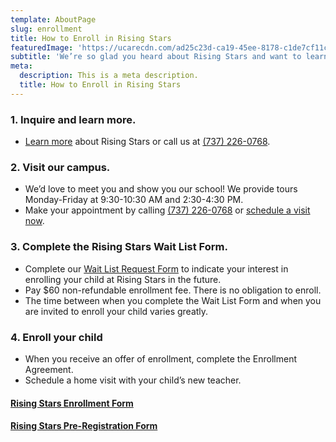 ```yaml
---
template: AboutPage
slug: enrollment
title: How to Enroll in Rising Stars
featuredImage: 'https://ucarecdn.com/ad25c23d-ca19-45ee-8178-c1de7cf11cde/'
subtitle: 'We’re so glad you heard about Rising Stars and want to learn more! Your child is unique and special and the first five years of life are when the most significant brain development happens! Come visit us to find out how we will nurture and encourage your child.'
meta:
  description: This is a meta description.
  title: How to Enroll in Rising Stars
---
```


### 1. Inquire and learn more.

- [Learn more](/about) about Rising Stars or call us at ​[(737) 226-0768](tel:+17372260768).

### 2. Visit our campus.

- We’d love to meet you and show you our school!​​ We provide tours Monday-Friday at 9:30-10:30 AM and 2:30-4:30 PM.
- Make your appointment by calling [(737) 226-0768](tel:+17372260768) or [​schedule a visit now](/book-a-tour).

### 3. Complete the Rising Stars Wait List Form.

- Complete our [​Wait List Request Form​](/join-waitlist) to indicate your interest in enrolling your child at Rising Stars in the future.
- Pay \$60 non-refundable enrollment fee. There is no obligation to enroll.
- The time between when you complete the Wait List Form and when you are invited to enroll your child varies greatly.

### 4. Enroll your child

- When you receive an offer of enrollment, complete the Enrollment Agreement.
- Schedule a home visit with your child’s new teacher.

#### <a href="/files/enrollment_documents.pdf" target="_blank" class="Button">Rising Stars Enrollment Form</a>

#### <a href="/files/Pre_Registration_Form.pdf" target="_blank" class="Button">Rising Stars Pre-Registration Form</a>
